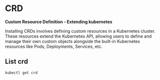 # CRD

__Custom Resource Definition - Extending kubernetes__
 
Installing CRDs involves defining custom resources in a Kubernetes cluster.
These resources extend the Kubernetes API, allowing users to define and manage their own custom objects alongside the built-in Kubernetes resources like Pods, Deployments, Services, etc.

## List crd
```
kubectl get crd
```
